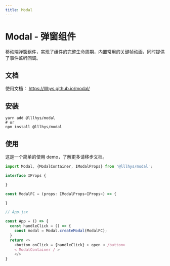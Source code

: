 ```yaml
---
title: Modal
---
```


# Modal - 弹窗组件

移动端弹窗组件，实现了组件的完整生命周期，内置常用的关键帧动画，同时提供了事件监听回调。

## 文档

使用文档： https://lllhys.github.io/modal/

## 安装

```shell
yarn add @lllhys/modal
# or
npm install @lllhys/modal
```

## 使用

这是一个简单的使用 demo，了解更多请移步文档。

```ts
import Modal, {ModalContainer, IModalProps} from '@lllhys/modal';

interface IProps {

}

const ModalFC = (props: IModalProps<IProps>) => {

}

// App.jsx

const App = () => {
  const handleClick = () => {
    const modal = Modal.createModal(ModalFC);
  }
  return <>
    <button onClick = {handleClick} > open < /button>
    < ModalContainer / >
    </>
}


```
